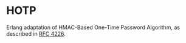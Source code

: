 HOTP
====

Erlang adaptation of HMAC-Based One-Time Password Algorithm, as described in
[RFC 4226].

[RFC 4226]: https://tools.ietf.org/html/rfc4226
